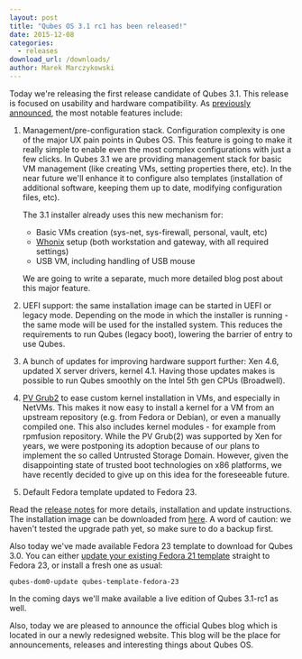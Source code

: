 ```yaml
---
layout: post
title: "Qubes OS 3.1 rc1 has been released!"
date: 2015-12-08
categories:
  - releases
download_url: /downloads/
author: Marek Marczykowski
---
```

Today we're releasing the first release candidate of Qubes 3.1. This release is
focused on usability and hardware compatibility. As [previously
announced][qubes-30-announced], the most notable features include:

1. Management/pre-configuration stack. Configuration complexity is one of the
   major UX pain points in Qubes OS. This feature is going to make it really
   simple to enable even the most complex configurations with just a few clicks.
   In Qubes 3.1 we are providing management stack for basic VM management (like
   creating VMs, setting properties there, etc). In the near future we'll
   enhance it to configure also templates (installation of additional software,
   keeping them up to date, modifying configuration files, etc).

   The 3.1 installer already uses this new mechanism for:

   * Basic VMs creation (sys-net, sys-firewall, personal, vault, etc)
   * [Whonix][whonix] setup (both workstation and gateway, with all required
           settings)
   * USB VM, including handling of USB mouse

   We are going to write a separate, much more detailed blog post about this
   major feature.

2. UEFI support: the same installation image can be started in UEFI or legacy
   mode. Depending on the mode in which the installer is running - the same mode
   will be used for the installed system. This reduces the requirements to
   run Qubes (legacy boot), lowering the barrier of entry to use Qubes.

3. A bunch of updates for improving hardware support further: Xen 4.6, updated X
   server drivers, kernel 4.1. Having those updates makes is possible to run
   Qubes smoothly on the Intel 5th gen CPUs (Broadwell).

4. [PV Grub2][pv-grub-doc] to ease custom kernel installation in VMs, and
   especially in NetVMs. This makes it now easy to install a kernel for a VM
   from an upstream repository (e.g. from Fedora or Debian), or even a manually
   compiled one. This also includes kernel modules - for example from rpmfusion
   repository. While the PV Grub(2) was supported by Xen for years, we were
   postponing its adoption because of our plans to implement the so called
   Untrusted Storage Domain.  However, given the disappointing state of trusted
   boot technologies on x86 platforms, we have recently decided to give up on
   this idea for the foreseeable future.

5. Default Fedora template updated to Fedora 23.

Read the [release notes][release-notes] for more details, installation and update
instructions. The installation image can be downloaded from [here][download].
A word of caution: we haven't tested the upgrade path yet, so make sure to do a
backup first.

Also today we've made available Fedora 23 template to download for Qubes 3.0.
You can either [update your existing Fedora 21 template][template-upgrade]
straight to Fedora 23, or install a fresh one as usual:

    qubes-dom0-update qubes-template-fedora-23

In the coming days we'll make available a live edition of Qubes 3.1-rc1
as well.

Also, today we are pleased to announce the official Qubes blog
which is located in our a newly redesigned website. This blog
will be the place for announcements, releases and interesting
things about Qubes OS.

[qubes-30-announced]: http://blog.invisiblethings.org/2015/10/01/qubes-30.html
[whonix]: https://www.qubes-os.org/doc/templates/whonix/
[pv-grub-doc]: https://www.qubes-os.org/doc/managing-vm-kernel/#tocAnchor-1-3
[release-notes]: https://www.qubes-os.org/doc/releases/3.1/release-notes/
[download]: https://www.qubes-os.org/downloads/
[template-upgrade]: https://www.qubes-os.org/doc/fedora-template-upgrade-21/
